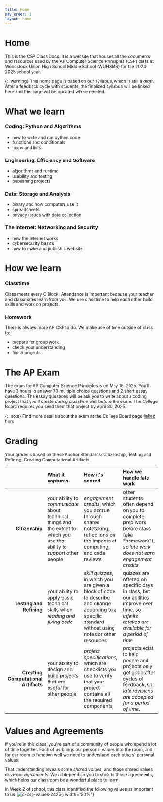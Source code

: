 ```yaml
---
title: Home
nav_order: 1
layout: home
---
```


# Home

This is the CSP Class Docs. It is a website that houses all the documents and resources used by the AP Computer Science Principles (CSP) class at Woodstock Union High School Middle School (WUHSMS) for the 2024-2025 school year.

{: .warning}
This home page is based on our syllabus, which is still a _draft_. After a feedback cycle with students, the finalized syllabus will be linked here and this page will be updated where needed.

<!--
{: .note}
The sections below are based on [our class syllabus](https://docs.google.com/document/d/13gz4-Zm7xoDnXxb6Gx7-lF2RUrbFVSBX8860Ec7cW4M/preview), which was finalized on [date] after a feedback cycle with students.
-->

# What we learn

### Coding: Python and Algorithms

- how to write and run python code
- functions and conditionals
- loops and lists

### Engineering: Efficiency and Software

- algorithms and runtime
- usability and testing
- publishing projects

### Data: Storage and Analysis

- binary and how computers use it
- spreadsheets
- privacy issues with data collection

### The Internet: Networking and Security

- how the internet works
- cybersecurity basics
- how to make and publish a website

# How we learn

### Classtime

Class meets every C Block. Attendance is important because your teacher and classmates learn from you. We use classtime to help each other build skills and work on projects.

### Homework

There is always more AP CSP to do. We make use of time outside of class to:

- prepare for group work
- check your understanding
- finish projects

# The AP Exam

The exam for AP Computer Science Principles is on May 15, 2025. You'll have 3 hours to answer 70 multiple choice questions and 2 short essay questions. The essay questions will be ask you to write about a coding project that you'll create _during classtime_ well before the exam. The College Board requires you send them that project by April 30, 2025.

{: .note}
Find more details about the exam at the College Board page [linked here](https://apstudents.collegeboard.org/courses/ap-computer-science-principles/assessment)

# Grading

Your grade is based on these Anchor Standards: Citizenship, Testing and Refining, Creating Computational Artifacts.

|                                      | What it captures                                                                                                            | How it's scored                                                                                                                                        | How we handle late work                                                                                                                      |
| -----------------------------------: | :-------------------------------------------------------------------------------------------------------------------------- | :----------------------------------------------------------------------------------------------------------------------------------------------------- | :------------------------------------------------------------------------------------------------------------------------------------------- |
|                      **Citizenship** | your ability to _communicate_ about technical things and the extent to which you use that ability to _support_ other people | _engagement credits_, which you accrue through shared notetaking, reflections on the impacts of computing, and code reviews                            | other students often depend on you to complete prep work before class (aka "homework"), so _late work does not earn engagement credits_      |
|             **Testing and Refining** | your ability to apply basic technical skills when _reading and fixing code_                                                 | _skill quizzes_, in which you are given a block of code to describe and change according to a specific standard without using notes or other resources | quizzes are offered on specific days in class, but our abilities improve over time, so _infinite retakes are available for a period of time_ |
| **Creating Computational Artifacts** | your ability to design and build _projects that are useful_ for other people                                                | _project specifications_, which are checklists you use to verify that your project contains all the required components                                | projects exist to help people and projects only get good after cycles of feedback, so _late revisions are accepted for a period of time_.    |


# Values and Agreements

If you're in this class, you're part of a community of people who spend a lot of time together. Each of us brings our personal values into the room, and for our room to function well we need to understand each others' personal values.

That understanding reveals some _shared values_, and those shared values drive our _agreements_. We all depend on you to stick to those agreements, which helps our classroom be a wonderful place to learn.

In Week 2 of school, this class identified the following values as important to us.
![c-csp-values-2425](https://github.com/user-attachments/assets/cf4b0a62-d0e8-4dae-9f05-a5dfc1ef79de){: width="50%"}
